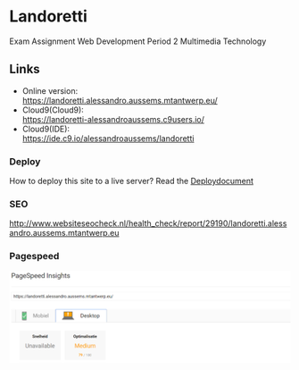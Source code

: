 # Landoretti
Exam Assignment Web Development Period 2 Multimedia Technology
## Links
- Online version:<br>
    https://landoretti.alessandro.aussems.mtantwerp.eu/
- Cloud9(Cloud9):<br>
    https://landoretti-alessandroaussems.c9users.io/
- Cloud9(IDE): <br>
    https://ide.c9.io/alessandroaussems/landoretti
### Deploy
How to deploy this site to a live server?
Read the [Deploydocument](deploy.md)
### SEO
http://www.websiteseocheck.nl/health_check/report/29190/landoretti.alessandro.aussems.mtantwerp.eu
### Pagespeed
![](_other/screenshots/pagespeed.png)
